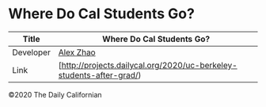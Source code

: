 # Where Do Cal Students Go?

| Title | Where Do Cal Students Go? |
|-|-|
| Developer    | [Alex Zhao](axyzhao@berkeley.edu) |
| Link | [http://projects.dailycal.org/2020/uc-berkeley-students-after-grad/) |


©2020 The Daily Californian
